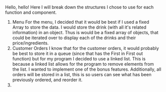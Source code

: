 Hello, hello! Here I will break down the structures I chose to use for each function and component. 

1. Menu
For the menu, I decided that it would be best if I used a fixed Array to store the data. I would store the drink (with all it's related information) in an object. Thus is would be a fixed array of objects, that could be iterated over to display each of the drinks and their price/ingredients.
2. Customer Orders
I know that for the customer orders, it would probably be best to store it in a queue (since that has the First in First out function) but for my program I decided to use a linked list. This is because a linked list allows for the program to remove elements from the list. I wanted to implement one of the bonus features. Additionally, all orders will be stored in a list, this is so users can see what has been previously ordered, and reorder it. 
3. 